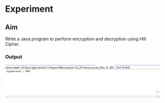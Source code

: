 # Experiment

## Aim
Write a Java program to perform encryption and decryption using Hill Cipher.



### Output

![output](HillCipher.png)
